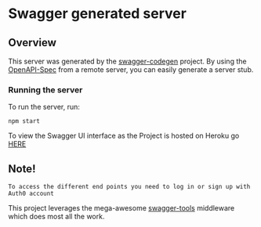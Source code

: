 # Swagger generated server

## Overview
This server was generated by the [swagger-codegen](https://github.com/swagger-api/swagger-codegen) project.  By using the [OpenAPI-Spec](https://github.com/OAI/OpenAPI-Specification) from a remote server, you can easily generate a server stub.

### Running the server
To run the server, run:

```
npm start
```

To view the Swagger UI interface as the Project is hosted on Heroku go 
[HERE](https://projectmt.herokuapp.com/docs/#/)
## Note! 
```
To access the different end points you need to log in or sign up with Auth0 account
```

This project leverages the mega-awesome [swagger-tools](https://github.com/apigee-127/swagger-tools) middleware which does most all the work.
